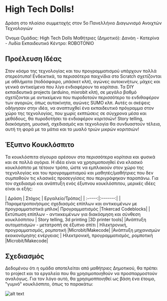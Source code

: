 # High Tech Dolls!
Δράση στο πλαίσιο συμμετοχής στον 5ο Πανελλήνιο Διαγωνισμό Ανοιχτών Τεχνολογιών

Όνομα Ομάδας: High Tech Dolls
Μαθήτριες (Δημοτικό): Δανάη - Κατερίνα - Λυδία
Εκπαιδευτικό Κέντρο: ROBOTONIO

## Προέλευση Ιδέας
Στον κόσμο της τεχνολογίας και του προγραμματισμού υπάρχουν πολλά στερεότυπα! Ενδεικτικά, τα περισσότερα παιχνίδια στο Scratch σχετίζονται με αθλήματα (ποδόσφαιρο, μπάσκετ κλπ), αγώνες αυτοκινήτων, μάχες και γενικά αντικείμενα που λίγο ενδιαφέρουν τα κορίτσια. Τα DIY εκπαιδευτικά projects (arduino, mixrobit κλπ), σε μεγάλο βαθμό σχετίζονται με αντικείμενα που πυροδοτούν περισσότερο το ενδιθαφέρον των αγοριών, όπως αυτοκίνητα, αγώνες SUMO κλπ. Αυτές οι σκέψεις οδήγησαν στην ιδέα, να αναπτυχθεί ένα εκπαιδευτικό πρόγραμμα στον χώρο της τεχνολογίας, που χωρίς εκπτώσεις σε σύγχρονα μέσα και μεθόδους, θα πυροδοτήσει το ενδιαφέρον κοριτσιών! Story telling, διακόσμηση, μουσική, σχεδιασμός και τεχνολογία θα συνδυαστούν τέλεια, αυτή τη φορά με τα μάτια και το μυαλό τριών μικρών κοριτσιών!

## Έξυπνο Κουκλόσπιτο
Τα κουκλόσπιτα σίγουρα αρέσουν στα περισσότερα κορίτσια και φυσικά και σε πολλά αγόρια. Η ιδέα είναι να χρησιμοποιηθεί ένα κλασικό κουκλόσπιτο με τέτοιον τρόπο, ώστε να εμπλακούν στον χώρο της τεχνολογίας και του προγραμματισμού και μαθητές/μαθήτριες που δεν συμπαθούν τις κλασικές προσεγγίσεις που περιγράφηκαν παραπάνω. Για τον σχεδιασμό και ανάπτυξη ενός έξυπνου κουκλόσπιτου, μερικές ιδέες είναι οι εξής:

| Δράση  | Στόχος | Εργαλείο/Τρόπος|
| :-----:|:-------:|
|Παραμετροποιήσιμος σχεδιασμός επίπλων και αντικειμένων με προγραμματιστικά μπλοκ| Προγραμματισμός |Tnkercad Codeblocks|
|Εκτύπωση επίπλων - αντικκειμένων για διακόσμηση και σύνθεση κουκλόσπιτου | Story telling, 3d printing |3D printer tools|
|Ανάπτυξη αυτοματισμών - μετατροπή σε έξυπνο σπίτι | Ηλεκτρονική, προγραμματισμός, ρομποτική |Microbit/Makecode|
|Ανάπτυξη μηχανισμών εκοικονόμησης ενέργειας | Ηλεκτρονική, προγραμματισμός, ρομποτική |Microbit/Makecode|

## Σχεδιασμός
Δεδομένου ότι η ομάδα αποτελείται από μαθήτριες Δημοτικού, θα πρέπει το project και τα εργαλεία που θα χρησιμοποιηθούν να προσπαρμοστούν αναλόγως. Για τον λόγο αυτό, θα χρησιμοπποιηθεί ως βάση ένα έτοιμο, "γυμνό" κουκλόσπιτο, όπως το παρακάτω:

![alt text]([http://url/to/img.png](https://ikea.azureedge.net/images/1860x1860/3/variantimages/50290785/0.jpg))







 
